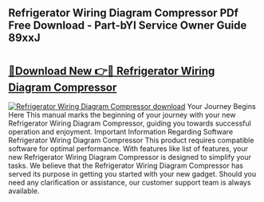 ## Refrigerator Wiring Diagram Compressor PDf Free Download - Part-bYI Service Owner Guide 89xxJ

# <h2><a href="http://dfua348.blite.top/?on=Refrigerator+Wiring+Diagram+Compressor">🔗Download New 👉🔴 Refrigerator Wiring Diagram Compressor</a></h2>

[![Refrigerator Wiring Diagram Compressor download](https://i.imgur.com/lujVjoI.png)](http://dfua348.blite.top/?on=Refrigerator+Wiring+Diagram+Compressor)
Your Journey Begins Here This manual marks the beginning of your journey with your new Refrigerator Wiring Diagram Compressor, guiding you towards successful operation and enjoyment. Important Information Regarding Software Refrigerator Wiring Diagram Compressor This product requires compatible software for optimal performance. With features like list of features, your new Refrigerator Wiring Diagram Compressor is designed to simplify your tasks. We believe that the Refrigerator Wiring Diagram Compressor has served its purpose in getting you started with your new gadget. Should you need any clarification or assistance, our customer support team is always available.
